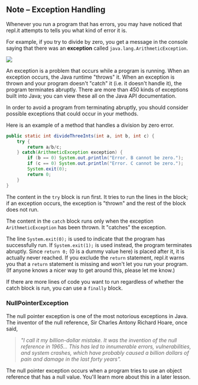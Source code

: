 ## Note – Exception Handling


Whenever you run a program that has errors, you may have noticed that repl.it attempts to tells you what kind of error it is. 

For example, if you try to divide by zero, you get a message in the console saying that there was an **exception** called `java.lang.ArithmeticException`.

![](../../Images/Arithmetic_Exception.png)

An exception is a problem that occurs while a program is running. When an exception occurs, the Java runtime "throws" it. When an exception is thrown and your program doesn't "catch" it (i.e. it doesn't handle it), the program terminates abruptly. There are more than 450 kinds of exceptions built into Java; you can view these all on the Java API documentation.


In order to avoid a program from terminating abruptly, you should consider possible exceptions that could occur in your methods.

Here is an example of a method that handles a division by zero error.

```java
public static int divideThreeInts(int a, int b, int c) {
    try {
        return a/b/c;
    } catch(ArithmeticException exception) {
        if (b == 0) System.out.println("Error. B cannot be zero.");
        if (c == 0) System.out.println("Error. C cannot be zero.");
        System.exit(0);
        return 0;
    }
}
```

The content in the `try` block is run first. It tries to run the lines in the block; if an exception occurs, the exception is "thrown" and the rest of the block does not run. 

The content in the `catch` block runs only when the exception `ArithmeticException` has been thrown. It "catches" the exception.

The line `System.exit(0);` is used to indicate that the program has successfully run. If `System.exit(1);` is used instead, the program terminates abruptly. Since `return 0;` (0 is a dummy value here) is placed after it, it is actually never reached. If you exclude the `return` statement, repl.it warns you that a `return` statement is missing and won't let you run your program. (If anyone knows a nicer way to get around this, please let me know.)

If there are more lines of code you want to run regardless of whether the catch block is run, you can use a `finally` block. 


### NullPointerException

The null pointer exception is one of the most notorious exceptions in Java. The inventor of the null reference, Sir Charles Antony Richard Hoare, once said,

> *"I call it my billion-dollar mistake. It was the invention of the null reference in 1965… This has led to innumerable errors, vulnerabilities, and system crashes, which have probably caused a billion dollars of pain and damage in the last forty years".*

The null pointer exception occurs when a program tries to use an object reference that has a null value. You'll learn more about this in a later lesson.
